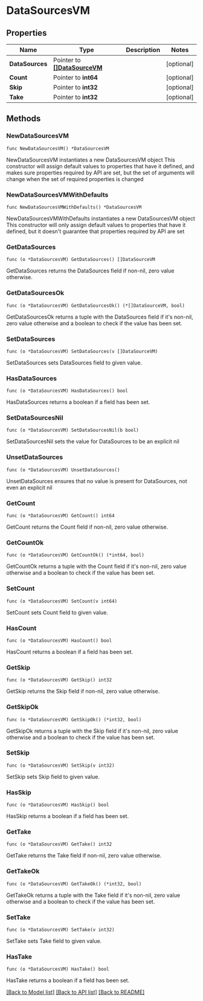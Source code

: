 # DataSourcesVM

## Properties

Name | Type | Description | Notes
------------ | ------------- | ------------- | -------------
**DataSources** | Pointer to [**[]DataSourceVM**](DataSourceVM.md) |  | [optional] 
**Count** | Pointer to **int64** |  | [optional] 
**Skip** | Pointer to **int32** |  | [optional] 
**Take** | Pointer to **int32** |  | [optional] 

## Methods

### NewDataSourcesVM

`func NewDataSourcesVM() *DataSourcesVM`

NewDataSourcesVM instantiates a new DataSourcesVM object
This constructor will assign default values to properties that have it defined,
and makes sure properties required by API are set, but the set of arguments
will change when the set of required properties is changed

### NewDataSourcesVMWithDefaults

`func NewDataSourcesVMWithDefaults() *DataSourcesVM`

NewDataSourcesVMWithDefaults instantiates a new DataSourcesVM object
This constructor will only assign default values to properties that have it defined,
but it doesn't guarantee that properties required by API are set

### GetDataSources

`func (o *DataSourcesVM) GetDataSources() []DataSourceVM`

GetDataSources returns the DataSources field if non-nil, zero value otherwise.

### GetDataSourcesOk

`func (o *DataSourcesVM) GetDataSourcesOk() (*[]DataSourceVM, bool)`

GetDataSourcesOk returns a tuple with the DataSources field if it's non-nil, zero value otherwise
and a boolean to check if the value has been set.

### SetDataSources

`func (o *DataSourcesVM) SetDataSources(v []DataSourceVM)`

SetDataSources sets DataSources field to given value.

### HasDataSources

`func (o *DataSourcesVM) HasDataSources() bool`

HasDataSources returns a boolean if a field has been set.

### SetDataSourcesNil

`func (o *DataSourcesVM) SetDataSourcesNil(b bool)`

 SetDataSourcesNil sets the value for DataSources to be an explicit nil

### UnsetDataSources
`func (o *DataSourcesVM) UnsetDataSources()`

UnsetDataSources ensures that no value is present for DataSources, not even an explicit nil
### GetCount

`func (o *DataSourcesVM) GetCount() int64`

GetCount returns the Count field if non-nil, zero value otherwise.

### GetCountOk

`func (o *DataSourcesVM) GetCountOk() (*int64, bool)`

GetCountOk returns a tuple with the Count field if it's non-nil, zero value otherwise
and a boolean to check if the value has been set.

### SetCount

`func (o *DataSourcesVM) SetCount(v int64)`

SetCount sets Count field to given value.

### HasCount

`func (o *DataSourcesVM) HasCount() bool`

HasCount returns a boolean if a field has been set.

### GetSkip

`func (o *DataSourcesVM) GetSkip() int32`

GetSkip returns the Skip field if non-nil, zero value otherwise.

### GetSkipOk

`func (o *DataSourcesVM) GetSkipOk() (*int32, bool)`

GetSkipOk returns a tuple with the Skip field if it's non-nil, zero value otherwise
and a boolean to check if the value has been set.

### SetSkip

`func (o *DataSourcesVM) SetSkip(v int32)`

SetSkip sets Skip field to given value.

### HasSkip

`func (o *DataSourcesVM) HasSkip() bool`

HasSkip returns a boolean if a field has been set.

### GetTake

`func (o *DataSourcesVM) GetTake() int32`

GetTake returns the Take field if non-nil, zero value otherwise.

### GetTakeOk

`func (o *DataSourcesVM) GetTakeOk() (*int32, bool)`

GetTakeOk returns a tuple with the Take field if it's non-nil, zero value otherwise
and a boolean to check if the value has been set.

### SetTake

`func (o *DataSourcesVM) SetTake(v int32)`

SetTake sets Take field to given value.

### HasTake

`func (o *DataSourcesVM) HasTake() bool`

HasTake returns a boolean if a field has been set.


[[Back to Model list]](../README.md#documentation-for-models) [[Back to API list]](../README.md#documentation-for-api-endpoints) [[Back to README]](../README.md)


